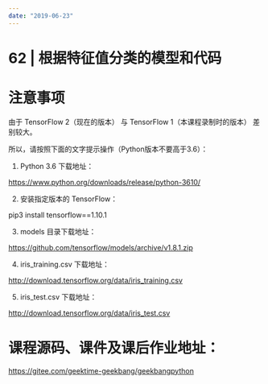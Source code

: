 ```yaml
---
date: "2019-06-23"
---  
```

      
# 62 | 根据特征值分类的模型和代码
# 注意事项

由于 TensorFlow 2（现在的版本） 与 TensorFlow 1（本课程录制时的版本） 差别较大。

所以，请按照下面的文字提示操作（Python版本不要高于3.6）：

1.  Python 3.6 下载地址：

<https://www.python.org/downloads/release/python-3610/>

2.  安装指定版本的 TensorFlow：

pip3 install tensorflow==1.10.1

3.  models 目录下载地址：

<https://github.com/tensorflow/models/archive/v1.8.1.zip>

4.  iris\_training.csv 下载地址：

<http://download.tensorflow.org/data/iris_training.csv>

5.  iris\_test.csv 下载地址：

<http://download.tensorflow.org/data/iris_test.csv>

# 课程源码、课件及课后作业地址：

<https://gitee.com/geektime-geekbang/geekbangpython>

<!-- [[[read_end]]] -->